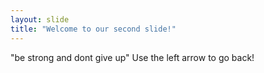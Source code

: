 ```yaml
---
layout: slide
title: "Welcome to our second slide!"
---
```

"be strong and dont give up"
Use the left arrow to go back!
